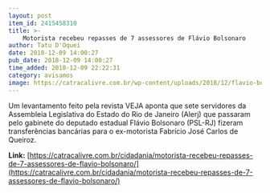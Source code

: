```yaml
---
layout: post
item_id: 2415458310
title: >-
    Motorista recebeu repasses de 7 assessores de Flávio Bolsonaro
author: Tatu D'Oquei
date: 2018-12-09 14:00:27
pub_date: 2018-12-09 14:00:27
time_added: 2018-12-09 22:22:31
category: avisamos
image: https://catracalivre.com.br/wp-content/uploads/2018/12/flavio-bolsonaro.png
---
```


Um levantamento feito pela revista VEJA aponta que sete servidores da Assembleia Legislativa do Estado do Rio de Janeiro (Alerj) que passaram pelo gabinete do deputado estadual Flávio Bolsonaro (PSL-RJ) fizeram transferências bancárias para o ex-motorista Fabrício José Carlos de Queiroz.

**Link:** [https://catracalivre.com.br/cidadania/motorista-recebeu-repasses-de-7-assessores-de-flavio-bolsonaro/](https://catracalivre.com.br/cidadania/motorista-recebeu-repasses-de-7-assessores-de-flavio-bolsonaro/)

